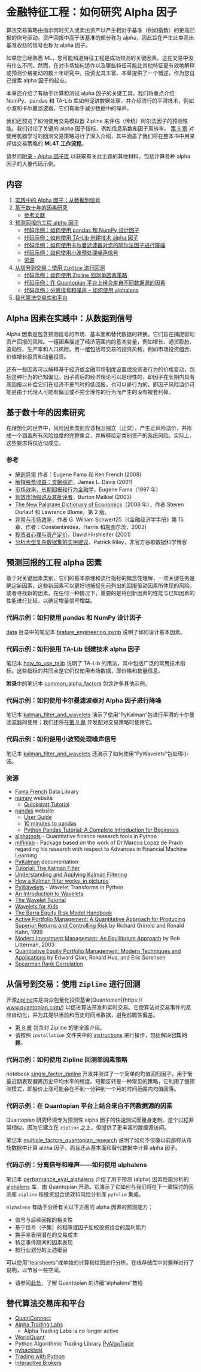 # 金融特征工程：如何研究 Alpha 因子

算法交易策略由指示何时买入或卖出资产以产生相对于基准（例如指数）的更高回报的信号驱动。资产回报中高于该基准的部分称为 alpha，因此旨在产生此类高出基准收益的信号也称为 alpha 因子。

如果您已经熟悉 ML，您可能知道特征工程是成功预测的关键因素。这在交易中没有什么不同。然而，在对市场如何运作以及哪些特征可能比其他特征更有效地解释或预测价格变动的数十年研究中，投资尤其丰富。本章提供了一个概述，作为您自己搜索 alpha 因子的起点。

本章还介绍了有助于计算和测试 alpha 因子的关键工具。我们将重点介绍 NumPy、pandas 和 TA-Lib 库如何促进数据处理，并介绍流行的平滑技术，例如小波和卡尔曼滤波器，它们有助于减少数据中的噪声。

我们还预览了如何使用交易模拟器 Zipline 来评估（传统）阿尔法因子的预测性能。我们讨论了关键的 alpha 因子指标，例如信息系数和因子周转率。 [第 6 章](../08_ml4t_workflow) 对使用机器学习的回测交易策略进行了深入介绍，其中涵盖了我们将在整本书中用来评估交易策略的 **ML4T 工作流程**。

请参阅[附录 - Alpha 因子库](../24_alpha_factor_library) 以获取有关此主题的其他材料，包括计算各种 alpha 因子的大量代码示例。

## 内容

1. [实践中的 Alpha 因子：从数据到信号](#alpha-factors-in-practice-from-data-to-signals)
2. [基于数十年的因素研究](#building-on-decades-of-factor-research)
    * [参考文献](#references)
3. [预测回报的工程 alpha 因子](#engineering-alpha-factors-that-predict-returns)
    * [代码示例：如何使用 pandas 和 NumPy 设计因子](#code-example-how-to-engineer-factors-using-pandas-and-numpy)
    * [代码示例：如何使用 TA-Lib 创建技术 alpha 因子](#code-example-how-to-use-ta-lib-to-create-technical-alpha-factors)
    * [代码示例：如何使用卡尔曼滤波器对您的阿尔法因子进行降噪](#code-example-how-to-denoise-your-alpha-factors-with-the-kalman-filter)
    * [代码示例：如何使用小波预处理噪声信号](#code-example-how-to-preprocess-your-noisy-signals-using-wavelets)
    * [资源](#resources)
4. [从信号到交易：使用 `Zipline` 进行回测](#from-signals-to-trades-backtesting-with-zipline)
    * [代码示例：如何使用 Zipline 回测单因素策略](#code-example-how-to-use-zipline-to-backtest-a-single-factor-strategy)
    * [代码示例：在 Quantopian 平台上组合来自不同数据源的因素](#code-example-combining-factors-from-diverse-data-sources-on-the-quantopian-platform)
    * [代码示例：分离信号和噪声 – 如何使用 alphalens](#code-example-separating-signal-and-noise--how-to-use-alphalens)
5. [替代算法交易库和平台](#alternative-algorithmic-trading-libraries-and-platforms)

## Alpha 因素在实践中：从数据到信号

Alpha 因素是包含预测信号的市场、基本面和替代数据的转换。它们旨在捕捉驱动资产回报的风险。一组因素描述了经济范围内的基本变量，例如增长、通货膨胀、波动性、生产率和人口风险。另一组包括可交易的投资风格，例如市场投资组合、价值增长投资和动量投资。

还有一些因素可以解释基于经济或金融市场制度设置或投资者行为的价格变动，包括这种行为的已知偏见。因子背后的经济理论可以是理性的，即因子在长期内具有高回报以补偿它们在经济不景气时的低回报，也可以是行为的，即因子风险溢价可能是由于代理人可能有偏见或不完全理性的行为而产生的没有被套利掉。

## 基于数十年的因素研究

在理想化的世界中，风险因素类别应该相互独立（正交），产生正风险溢价，并形成一个涵盖所有风险维度的完整集合，并解释给定类别资产的系统风险。实际上，这些要求将仅近似成立。

### 参考

- [解剖异常](http://schwert.ssb.rochester.edu/f532/ff_JF08.pdf) 作者：Eugene Fama 和 Ken French (2008)
- [解释股票收益：文献综述](https://www.ifa.com/pdfs/explainingstockreturns.pdf)，James L. Davis (2001)
- [市场效率、长期回报和行为金融学](https://papers.ssrn.com/sol3/papers.cfm?abstract_id=15108)，Eugene Fama（1997 年）
- [有效市场假说及其批评者](https://pubs.aeaweb.org/doi/pdf/10.1257/089533003321164958)，Burton Malkiel (2003)
- [The New Palgrave Dictionary of Economics](https://www.palgrave.com/us/book/9780333786765)（2008 年），作者 Steven Durlauf 和 Lawrence Blume，第 2 版。
- [异常与市场效率](https://www.nber.org/papers/w9277.pdf)，作者 G. William Schwert25（《金融经济学手册》第 15 章，作者：Constantinides、Harris 和施图尔茨，2003）
- [投资者心理与资产定价](https://papers.ssrn.com/sol3/papers.cfm?abstract_id=265132)，David Hirshleifer (2001)
- [分析大型复杂数据集的实用建议](https://www.unofficialgoogledatascience.com/2016/10/practical-advice-for-analysis-of-large.html)，Patrick Riley，非官方谷歌数据科学博客

## 预测回报的工程 alpha 因素

基于对关键因素类别、它们的基本原理和流行指标的概念性理解，一项关键任务是确定新因素，这些新因素可以更好地捕捉先前列出的回报驱动因素所体现的风险，或者寻找新的因素。在任何一种情况下，重要的是将创新因素的性能与已知因素的性能进行比较，以确定增量信号增益。

### 代码示例：如何使用 pandas 和 NumPy 设计因子

[data](00_data) 目录中的笔记本 [feature_engineering.ipynb](00_data/feature_engineering.ipynb) 说明了如何设计基本因素。

### 代码示例：如何使用 TA-Lib 创建技术 alpha 因子

笔记本 [how_to_use_talib](02_how_to_use_talib.ipynb) 说明了 TA-Lib 的用法，其中包括广泛的常用技术指标。这些指标的共同点是它们仅使用市场数据，即价格和数量信息。

**附录**中的笔记本 [common_alpha_factors](../24_alpha_factor_library/02_common_alpha_factors.ipynb) 包含许多其他示例。

### 代码示例：如何使用卡尔曼滤波器对 Alpha 因子进行降噪

笔记本 [kalman_filter_and_wavelets](03_kalman_filter_and_wavelets.ipynb) 演示了使用“PyKalman”包进行平滑的卡尔曼滤波器的使用；我们还将在[第 9 章](../09_time_series_models) 开发配对交易策略时使用它。

### 代码示例：如何使用小波预处理噪声信号

笔记本 [kalman_filter_and_wavelets](03_kalman_filter_and_wavelets.ipynb) 还演示了如何使用“PyWavelets”包处理小波。

### 资源

- [Fama French](https://mba.tuck.dartmouth.edu/pages/faculty/ken.french/data_library.html) Data Library
- [numpy](https://numpy.org/) website
    - [Quickstart Tutorial](https://numpy.org/devdocs/user/quickstart.html)
- [pandas](https://pandas.pydata.org/) website
    - [User Guide](https://pandas.pydata.org/docs/user_guide/index.html)
    - [10 minutes to pandas](https://pandas.pydata.org/pandas-docs/stable/getting_started/10min.html)
    - [Python Pandas Tutorial: A Complete Introduction for Beginners](https://www.learndatasci.com/tutorials/python-pandas-tutorial-complete-introduction-for-beginners/)
- [alphatools](https://github.com/marketneutral/alphatools) - Quantitative finance research tools in Python
- [mlfinlab](https://github.com/hudson-and-thames/mlfinlab) - Package based on the work of Dr Marcos Lopez de Prado regarding his research with respect to Advances in Financial Machine Learning
- [PyKalman](https://pykalman.github.io/) documentation
- [Tutorial: The Kalman Filter](http://web.mit.edu/kirtley/kirtley/binlustuff/literature/control/Kalman%20filter.pdf)
- [Understanding and Applying Kalman Filtering](http://biorobotics.ri.cmu.edu/papers/sbp_papers/integrated3/kleeman_kalman_basics.pdf)
- [How a Kalman filter works, in pictures](https://www.bzarg.com/p/how-a-kalman-filter-works-in-pictures/)
- [PyWavelets](https://pywavelets.readthedocs.io/en/latest/) - Wavelet Transforms in Python
- [An Introduction to Wavelets](https://www.eecis.udel.edu/~amer/CISC651/IEEEwavelet.pdf) 
- [The Wavelet Tutorial](http://web.iitd.ac.in/~sumeet/WaveletTutorial.pdf)
- [Wavelets for Kids](http://www.gtwavelet.bme.gatech.edu/wp/kidsA.pdf)
- [The Barra Equity Risk Model Handbook](https://www.alacra.com/alacra/help/barra_handbook_GEM.pdf)
- [Active Portfolio Management: A Quantitative Approach for Producing Superior Returns and Controlling Risk](https://www.amazon.com/Active-Portfolio-Management-Quantitative-Controlling/dp/0070248826) by Richard Grinold and Ronald Kahn, 1999
- [Modern Investment Management: An Equilibrium Approach](https://www.amazon.com/Modern-Investment-Management-Equilibrium-Approach/dp/0471124109) by Bob Litterman, 2003
- [Quantitative Equity Portfolio Management: Modern Techniques and Applications](https://www.crcpress.com/Quantitative-Equity-Portfolio-Management-Modern-Techniques-and-Applications/Qian-Hua-Sorensen/p/book/9781584885580) by Edward Qian, Ronald Hua, and Eric Sorensen
- [Spearman Rank Correlation](https://statistics.laerd.com/statistical-guides/spearmans-rank-order-correlation-statistical-guide.php)

## 从信号到交易：使用 `Zipline` 进行回测

开源[zipline](https://zipline.ml4trading.io/index.html)库是由众包量化投资基金[Quantopian](https:// www.quantopian.com/) 以促进算法开发和实时交易。它使算法对交易事件的反应自动化，并为其提供当前和历史时间点数据，避免前瞻性偏差。

- [第 8 章](../08_ml4t_workflow) 包含对 Zipline 的更全面介绍。
- 请按照 `installation` 文件夹中的 [instructions](../installation) 进行操作，包括解决**已知问题**。

### 代码示例：如何使用 Zipline 回测单因素策略

notebook [single_factor_zipline](04_single_factor_zipline.ipynb) 开发并测试了一个简单的均值回归因子，用于衡量近期表现偏离历史平均水平的程度。短期反转是一种常见的策略，它利用了弱预测模式，即股价上涨可能会在不到一分钟到一个月的时间范围内均值回落。

### 代码示例：在 Quantopian 平台上结合来自不同数据源的因素

Quantopian 研究环境专为预测性 alpha 因子的快速测试而量身定制。这个过程非常相似，因为它建立在 `zipline` 之上，但提供了更丰富的数据源访问。

笔记本 [multiple_factors_quantopian_research](05_multiple_factors_quantopian_research.ipynb) 说明了如何不仅像以前那样从市场数据中计算 alpha 因子，而且还从基本面和替代数据中计算 alpha 因子。
    
### 代码示例：分离信号和噪声——如何使用 alphalens

笔记本 [performance_eval_alphalens](06_performance_eval_alphalens.ipynb) 介绍了用于预测 (alpha) 因素性能分析的 [alphalens](http://quantopian.github.io/alphalens/) 库，由 Quantopian 开源。它演示了它如何与我们将在下一章探讨的回测库 `zipline` 和投资组合绩效和风险分析库 `pyfolio` 集成。

`alphalens` 有助于分析有关以下方面的 alpha 因素的预测能力：
- 信号与后续回报的相关性
- 基于信号（子集）的相等或因子加权投资组合的盈利能力
- 换手率表明潜在的交易成本
- 特定事件期间的因素表现
- 按行业划分的上述细目

可以使用“tearsheets”或单独的计算和绘图进行分析。在线存储库中对撕样进行了说明，以节省一些空间。

- 请参阅[此处](https://github.com/quantopian/alphalens/blob/master/alphalens/examples/alphalens_tutorial_on_quantopian.ipynb)，了解 Quantopian 的详细“alphalens”教程

## 替代算法交易库和平台

- [QuantConnect](https://www.quantconnect.com/)
- [Alpha Trading Labs](https://www.alphalabshft.com/)
    - Alpha Trading Labs is no longer active
- [WorldQuant](https://www.worldquantvrc.com/en/cms/wqc/home/)
- Python Algorithmic Trading Library [PyAlgoTrade](http://gbeced.github.io/pyalgotrade/)
- [pybacktest](https://github.com/ematvey/pybacktest)
- [Trading with Python](http://www.tradingwithpython.com/)
- [Interactive Brokers](https://www.interactivebrokers.com/en/index.php?f=5041)

